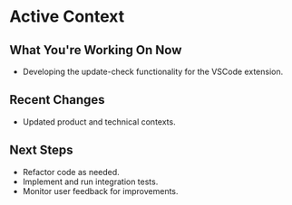 # Active Context

## What You're Working On Now

- Developing the update-check functionality for the VSCode extension.

## Recent Changes

- Updated product and technical contexts.

## Next Steps

- Refactor code as needed.
- Implement and run integration tests.
- Monitor user feedback for improvements.
